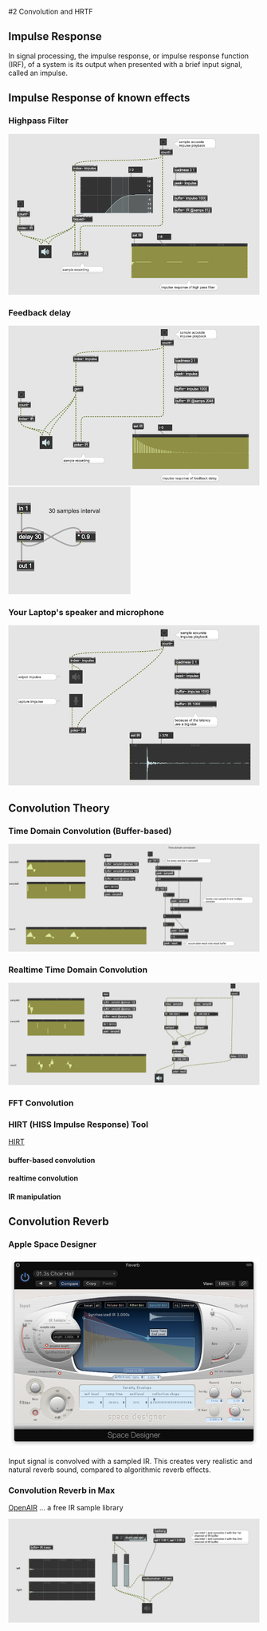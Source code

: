 #2 Convolution and HRTF

## Impulse Response

In signal processing, the impulse response, or impulse response function (IRF), of a system is its output when presented with a brief input signal, called an impulse.

## Impulse Response of known effects

### Highpass Filter
![](K2/png/highpassir.png)

### Feedback delay
![](K2/png/fbdelayir.png)
![](K2/png/gen.png)

### Your Laptop's speaker and microphone


![](K2/png/laptopir.png)

## Convolution Theory

### Time Domain Convolution (Buffer-based)

![](K2/png/tdconv.png)

### Realtime Time Domain Convolution

![](K2/png/fftconv.png)

### FFT Convolution


### HIRT (HISS Impulse Response) Tool




[HIRT](http://eprints.hud.ac.uk/id/eprint/14897/)

#### buffer-based convolution 


#### realtime convolution


#### IR manipulation


## Convolution Reverb

### Apple Space Designer

![](K2/png/sd.png)

Input signal is convolved with a sampled IR. This creates very realistic and natural reverb sound, compared to algorithmic reverb effects.

### Convolution Reverb in Max


[OpenAIR](https://www.openairlib.net/) ... a free IR sample library

![](K2/png/convolution_reverb.png)


